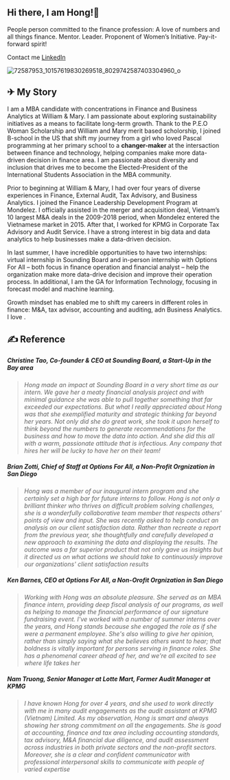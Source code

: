 ## Hi there, I am Hong!👋
People person committed to the finance profession: A love of numbers and all things finance. Mentor. Leader. Proponent of Women’s Initiative. Pay-it-forward spirit!

Contact me [LinkedIn](https://www.linkedin.com/in/hongdoan/)

![72587953_10157619830269518_8029742587403304960_o](https://user-images.githubusercontent.com/70985552/105918411-e0f02380-6001-11eb-8a12-730123a5cf1b.jpg)

## ✈ My Story
I am a MBA candidate with concentrations in Finance and Business Analytics at William & Mary. I am passionate about exploring sustainability initiatives as a means to facilitate long-term growth. Thank to the P.E.O Woman Scholarship and William and Mary merit based scholorship, I joined B-school in the US that shift my journey from a girl who loved Pascal programming at her primary school to a **changer-maker** at the intersaction between finance and technology, helping companies make more data-driven decision in finance area. I am passionate about diversity and inclusion that drives me to become the Elected-President of the International Students Association in the MBA community.

Prior to beginning at William & Mary, I had over four years of diverse experiences in Finance, External Audit, Tax Advisory, and Business Analytics. I joined the Finance Leadership Development Program at Mondelez. I officially assisted in the merger and acquisition deal, Vietnam’s 10 largest M&A deals in the 2009-2018 period, when Mondelez entered the Vietnamese market in 2015. After that, I worked for KPMG in Corporate Tax Advisory and Audit Service. I have a strong interest in big data and data analytics to help businesses make a data-driven decision. 

In last summer, I have incredible opportunities to have two internships: virtual internship in Sounding Board and in-person internship with Options For All – both focus in finance operation and financial analyst – help the organization make more data-drive decision and improve their operation process. In additional, I am the GA for Information Technology, focusing in forecast model and machine learning.  

Growth mindset has enabled me to shift my careers in different roles in finance: M&A, tax advisor, accounting and auditing, adn Business Analytics. I love . 
## ✍ Reference

##### Christine Tao, Co-founder & CEO at Sounding Board, a Start-Up in the Bay area
>*Hong made an impact at Sounding Board in a very short time as our intern. We gave her a meaty financial analysis project and with minimal guidance she was able to pull together something that far exceeded our expectations. But what I really appreciated about Hong was that she exemplified maturity and strategic thinking far beyond her years. Not only did she do great work, she took it upon herself to think beyond the numbers to generate recommendations for the business and how to move the data into action. And she did this all with a warm, passionate attitude that is infectious. Any company that hires her will be lucky to have her on their team!*
##### Brian Zotti, Chief of Staff at Options For All, a Non-Profit Orgnization in San Diego
>*Hong was a member of our inaugural intern program and she certainly set a high bar for future interns to follow. Hong is not only a brilliant thinker who thrives on difficult problem solving challenges, she is a wonderfully collaborative team member that respects others' points of view and input. She was recently asked to help conduct an analysis on our client satisfaction data. Rather than recreate a report from the previous year, she thoughtfully and carefully developed a new approach to examining the data and displaying the results. The outcome was a far superior product that not only gave us insights but it directed us on what actions we should take to continuously improve our organizations' client satisfaction results*
##### Ken Barnes, CEO at Options For All, a Non-Orofit Orgnization in San Diego
>*Working with Hong was an absolute pleasure. She served as an MBA finance intern, providing deep fiscal analysis of our programs, as well as helping to manage the financial performance of our signature fundraising event. I've worked with a number of summer interns over the years, and Hong stands because she engaged the role as if she were a permanent employee. She's also willing to give her opinion, rather than simply saying what she believes others want to hear; that boldness is vitally important for persons serving in finance roles. She has a phenomenal career ahead of her, and we're all excited to see where life takes her*
##### Nam Truong, Senior Manager at Lotte Mart, Former Audit Manager at KPMG
>*I have known Hong for over 4 years, and she used to work directly with me in many audit engagements as the audit assistant at KPMG (Vietnam) Limited. As my observation, Hong is smart and always showing her strong commitment on all the engagements. She is good at accounting, finance and tax area including accounting standards, tax advisory, M&A financial due diligence, and audit assessment across industries in both private sectors and the non-profit sectors. Moreover, she is a clear and confident communicator with professional interpersonal skills to communicate with people of varied expertise*

